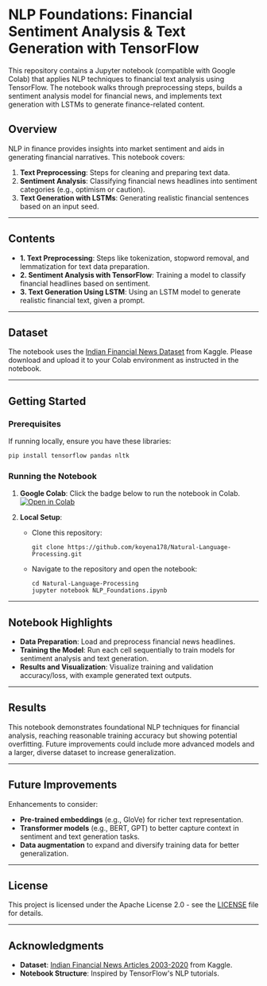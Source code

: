 # NLP Foundations: Financial Sentiment Analysis & Text Generation with TensorFlow

This repository contains a Jupyter notebook (compatible with Google Colab) that applies NLP techniques to financial text analysis using TensorFlow. The notebook walks through preprocessing steps, builds a sentiment analysis model for financial news, and implements text generation with LSTMs to generate finance-related content.

## Overview

NLP in finance provides insights into market sentiment and aids in generating financial narratives. This notebook covers:

1. **Text Preprocessing**: Steps for cleaning and preparing text data.
2. **Sentiment Analysis**: Classifying financial news headlines into sentiment categories (e.g., optimism or caution).
3. **Text Generation with LSTMs**: Generating realistic financial sentences based on an input seed.

---

## Contents

- **1. Text Preprocessing**: Steps like tokenization, stopword removal, and lemmatization for text data preparation.
- **2. Sentiment Analysis with TensorFlow**: Training a model to classify financial headlines based on sentiment.
- **3. Text Generation Using LSTM**: Using an LSTM model to generate realistic financial text, given a prompt.

---

## Dataset

The notebook uses the [Indian Financial News Dataset](https://www.kaggle.com/datasets/hkapoor/indian-financial-news-articles-20032020) from Kaggle. Please download and upload it to your Colab environment as instructed in the notebook.

---

## Getting Started

### Prerequisites

If running locally, ensure you have these libraries:

```bash
pip install tensorflow pandas nltk
```

### Running the Notebook

1. **Google Colab**: Click the badge below to run the notebook in Colab.  
   [![Open in Colab](https://colab.research.google.com/assets/colab-badge.svg)](https://colab.research.google.com/github/koyena178/Natural-Language-Processing/blob/main/NLP_Foundations.ipynb)

2. **Local Setup**:
   - Clone this repository:
     ```
     git clone https://github.com/koyena178/Natural-Language-Processing.git
     ```
   - Navigate to the repository and open the notebook:
     ```
     cd Natural-Language-Processing
     jupyter notebook NLP_Foundations.ipynb
     ```

---

## Notebook Highlights

- **Data Preparation**: Load and preprocess financial news headlines.
- **Training the Model**: Run each cell sequentially to train models for sentiment analysis and text generation.
- **Results and Visualization**: Visualize training and validation accuracy/loss, with example generated text outputs.

---

## Results

This notebook demonstrates foundational NLP techniques for financial analysis, reaching reasonable training accuracy but showing potential overfitting. Future improvements could include more advanced models and a larger, diverse dataset to increase generalization.

---

## Future Improvements

Enhancements to consider:
- **Pre-trained embeddings** (e.g., GloVe) for richer text representation.
- **Transformer models** (e.g., BERT, GPT) to better capture context in sentiment and text generation tasks.
- **Data augmentation** to expand and diversify training data for better generalization.

---

## License

This project is licensed under the Apache License 2.0 - see the [LICENSE](LICENSE) file for details.

---

## Acknowledgments

- **Dataset**: [Indian Financial News Articles 2003-2020](https://www.kaggle.com/datasets/hkapoor/indian-financial-news-articles-20032020) from Kaggle.
- **Notebook Structure**: Inspired by TensorFlow's NLP tutorials.

